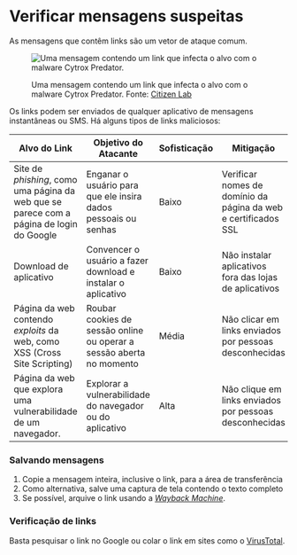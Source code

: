 # Verificar mensagens suspeitas

As mensagens que contêm links são um vetor de ataque comum.

<figure><img src="../.gitbook/assets/Captura de Tela 2024-12-11 às 22.18.08.jpg" alt="Uma mensagem contendo um link que infecta o alvo com o malware Cytrox Predator. "><figcaption><p>Uma mensagem contendo um link que infecta o alvo com o malware Cytrox Predator. Fonte: <a href="https://citizenlab.ca/wp-content/uploads/2021/12/Fig-7.png">Citizen Lab</a></p></figcaption></figure>

Os links podem ser enviados de qualquer aplicativo de mensagens instantâneas ou SMS. Há alguns tipos de links maliciosos:

| Alvo do Link                                                                              | Objetivo do Atacante                                                 | Sofisticação | Mitigação                                                      |
| ----------------------------------------------------------------------------------------- | -------------------------------------------------------------------- | ------------ | -------------------------------------------------------------- |
| Site de _phishing_, como uma página da web que se parece com a página de login do Google  | Enganar o usuário para que ele insira dados pessoais ou senhas       | Baixo        | Verificar nomes de domínio da página da web e certificados SSL |
| Download de aplicativo                                                                    | Convencer o usuário a fazer download e instalar o aplicativo         | Baixo        | Não instalar aplicativos fora das lojas de aplicativos         |
| Página da web contendo _exploits_ da web, como XSS (Cross Site Scripting)                 | Roubar cookies de sessão online ou operar a sessão aberta no momento | Média        | Não clicar em links enviados por pessoas desconhecidas         |
| Página da web que explora uma vulnerabilidade de um navegador.                            | Explorar a vulnerabilidade do navegador ou do aplicativo             | Alta         | Não clique em links enviados por pessoas desconhecidas         |

### Salvando mensagens

1. Copie a mensagem inteira, inclusive o link, para a área de transferência
2. Como alternativa, salve uma captura de tela contendo o texto completo
3. Se possível, arquive o link usando a [_Wayback Machine_](https://web.archive.org/).

### Verificação de links

Basta pesquisar o link no Google ou colar o link em sites como o [VirusTotal](https://www.virustotal.com).
